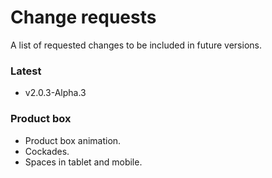 # Change requests
A list of requested changes to be included in future versions.

### Latest 
* v2.0.3-Alpha.3

### Product box
* Product box animation.
* Cockades.
* Spaces in tablet and mobile.
